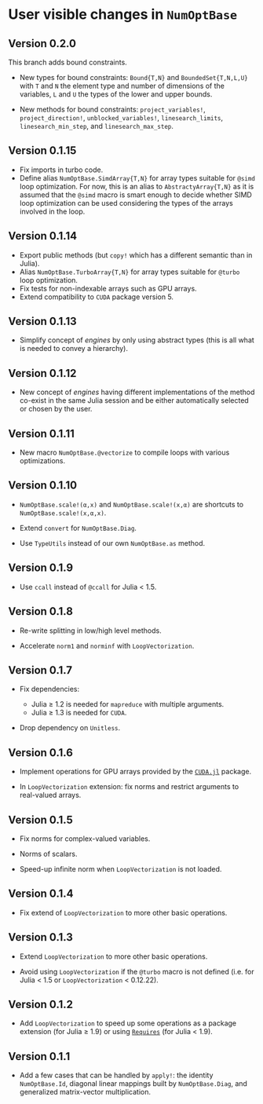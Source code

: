 # User visible changes in `NumOptBase`

## Version 0.2.0

This branch adds bound constraints.

- New types for bound constraints: `Bound{T,N}` and `BoundedSet{T,N,L,U}` with
  `T` and `N` the element type and number of dimensions of the variables, `L`
  and `U` the types of the lower and upper bounds.

- New methods for bound constraints: `project_variables!`,
  `project_direction!`, `unblocked_variables!`, `linesearch_limits`,
  `linesearch_min_step`, and `linesearch_max_step`.

## Version 0.1.15

- Fix imports in turbo code.
- Define alias `NumOptBase.SimdArray{T,N}` for array types suitable for `@simd`
  loop optimization. For now, this is an alias to `AbstractyArray{T,N}` as it
  is assumed that the `@simd` macro is smart enough to decide whether SIMD loop
  optimization can be used considering the types of the arrays involved in the
  loop.

## Version 0.1.14

- Export public methods (but `copy!` which has a different semantic than in
  Julia).
- Alias `NumOptBase.TurboArray{T,N}` for array types suitable for `@turbo` loop
  optimization.
- Fix tests for non-indexable arrays such as GPU arrays.
- Extend compatibility to `CUDA` package version 5.

## Version 0.1.13

- Simplify concept of *engines* by only using abstract types (this is all what
  is needed to convey a hierarchy).

## Version 0.1.12

- New concept of *engines* having different implementations of the method
  co-exist in the same Julia session and be either automatically selected or
  chosen by the user.

## Version 0.1.11

- New macro `NumOptBase.@vectorize` to compile loops with various
  optimizations.

## Version 0.1.10

- `NumOptBase.scale!(α,x)` and `NumOptBase.scale!(x,α)` are shortcuts to
  `NumOptBase.scale!(x,α,x)`.

- Extend `convert` for `NumOptBase.Diag`.

- Use `TypeUtils` instead of our own `NumOptBase.as` method.

## Version 0.1.9

- Use `ccall` instead of `@ccall` for Julia < 1.5.

## Version 0.1.8

- Re-write splitting in low/high level methods.

- Accelerate `norm1` and `norminf` with `LoopVectorization`.

## Version 0.1.7

- Fix dependencies:
  - Julia ≥ 1.2 is needed for `mapreduce` with multiple arguments.
  - Julia ≥ 1.3 is needed for `CUDA`.

- Drop dependency on `Unitless`.

## Version 0.1.6

- Implement operations for GPU arrays provided by the
  [`CUDA.jl`](https://github.com/JuliaGPU/CUDA.jl) package.

- In `LoopVectorization` extension: fix norms and restrict arguments to real-valued
  arrays.

## Version 0.1.5

- Fix norms for complex-valued variables.

- Norms of scalars.

- Speed-up infinite norm when `LoopVectorization` is not loaded.

## Version 0.1.4

- Fix extend of `LoopVectorization` to more other basic operations.

## Version 0.1.3

- Extend  `LoopVectorization` to more other basic operations.

- Avoid using `LoopVectorization` if the `@turbo` macro is not defined (i.e.
  for Julia < 1.5 or `LoopVectorization` < 0.12.22).

## Version 0.1.2

- Add `LoopVectorization` to speed up some operations as a package extension
  (for Julia ≥ 1.9) or using
  [`Requires`](https://github.com/JuliaPackaging/Requires.jl) (for Julia <
  1.9).

## Version 0.1.1

- Add a few cases that can be handled by `apply!`: the identity
  `NumOptBase.Id`, diagonal linear mappings built by `NumOptBase.Diag`, and
  generalized matrix-vector multiplication.
